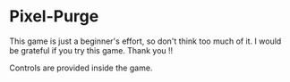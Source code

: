 # Pixel-Purge
This game is just a beginner's effort, so don't think too much of it.
I would be grateful if you try this game.
Thank you !!

Controls are provided inside the game.
